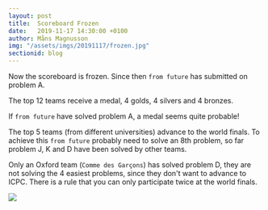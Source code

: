 ```yaml
---
layout: post
title:  Scoreboard Frozen
date:   2019-11-17 14:30:00 +0100
author: Måns Magnusson
img: "/assets/imgs/20191117/frozen.jpg"
sectionid: blog
---
```


Now the scoreboard is frozen. Since then `from future` has submitted on problem A.

The top 12 teams receive a medal, 4 golds, 4 silvers and 4 bronzes.

If `from future` have solved problem A, a medal seems quite probable!

The top 5 teams (from different universities) advance to the world finals. To achieve this `from future` probably need to solve an 8th problem, so far problem J, K and D have been solved by other teams.

Only an Oxford team (`Comme des Garçons`) has solved problem D, they are not solving the 4 easiest problems, since they don't want to advance to ICPC. There is a rule that you can only participate twice at the world finals.

<img src="{{site.baseurl}}{{page.img}}" />
